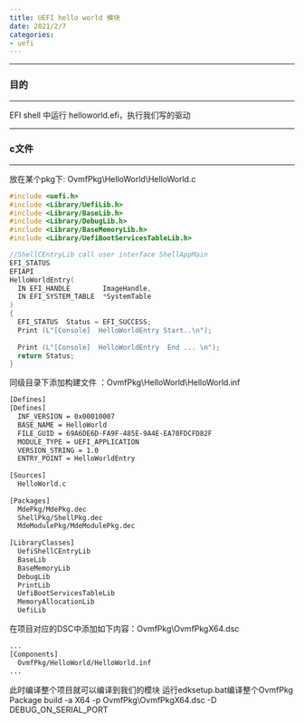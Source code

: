 ```yaml
---
title: UEFI hello world 模块
date: 2021/2/7
categories:
- uefi
---
```


---
### 目的
---
EFI shell 中运行 helloworld.efi，执行我们写的驱动



---
### c文件
---
放在某个pkg下: OvmfPkg\HelloWorld\HelloWorld.c
~~~c
#include <uefi.h> 
#include <Library/UefiLib.h> 
#include <Library/BaseLib.h>
#include <Library/DebugLib.h>
#include <Library/BaseMemoryLib.h>
#include <Library/UefiBootServicesTableLib.h>

//ShellCEntryLib call user interface ShellAppMain
EFI_STATUS
EFIAPI
HelloWorldEntry(
  IN EFI_HANDLE        ImageHandle,
  IN EFI_SYSTEM_TABLE  *SystemTable
)
{   
  EFI_STATUS  Status = EFI_SUCCESS;
  Print (L"[Console]  HelloWorldEntry Start..\n");
  
  Print (L"[Console]  HelloWorldEntry  End ... \n"); 
  return Status;
}
~~~

同级目录下添加构建文件 ：OvmfPkg\HelloWorld\HelloWorld.inf
~~~bash
[Defines]  
[Defines]  
  INF_VERSION = 0x00010007 
  BASE_NAME = HelloWorld
  FILE_GUID = 69A6DE6D-FA9F-485E-9A4E-EA70FDCFD82F
  MODULE_TYPE = UEFI_APPLICATION
  VERSION_STRING = 1.0
  ENTRY_POINT = HelloWorldEntry 
  
[Sources] 
  HelloWorld.c 
  
[Packages]
  MdePkg/MdePkg.dec
  ShellPkg/ShellPkg.dec 
  MdeModulePkg/MdeModulePkg.dec
  
[LibraryClasses]
  UefiShellCEntryLib
  BaseLib
  BaseMemoryLib
  DebugLib
  PrintLib
  UefiBootServicesTableLib
  MemoryAllocationLib
  UefiLib
~~~

在项目对应的DSC中添加如下内容：OvmfPkg\OvmfPkgX64.dsc
~~~bash
...
[Components]
  OvmfPkg/HelloWorld/HelloWorld.inf
...
~~~

此时编译整个项目就可以编译到我们的模块
运行edksetup.bat编译整个OvmfPkg Package
build -a X64 -p OvmfPkg\OvmfPkgX64.dsc -D DEBUG_ON_SERIAL_PORT